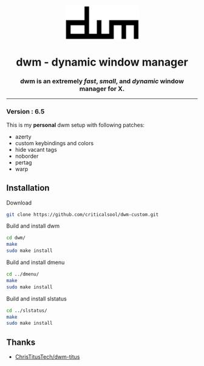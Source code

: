 <div align="center">
  <img src="./dwm.png" width="195" height="90"/>

  # dwm - dynamic window manager
  ### dwm is an extremely ***fast***, ***small***, and ***dynamic*** window manager for X.

</div>

---
### Version : 6.5

This is my **personal** dwm setup with following patches:

- azerty
- custom keybindings and colors
- hide vacant tags
- noborder
- pertag
- warp

## Installation
Download
```bash
git clone https://github.com/criticalsool/dwm-custom.git
```
Build and install dwm
```bash
cd dwm/
make
sudo make install
```
Build and install dmenu
```bash
cd ../dmenu/
make
sudo make install
```
Build and install slstatus
```bash
cd ../slstatus/
make
sudo make install
```

## Thanks
- [ChrisTitusTech/dwm-titus](https://github.com/ChrisTitusTech/dwm-titus)